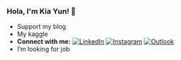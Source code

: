 ### Hola, I'm Kia Yun! 👋


- Support my blog
- My kaggle 
- **Connect with me:**
[![LinkedIn](https://img.shields.io/badge/LinkedIn-0077B5?style=for-the-badge&style=social&logo=linkedin&logoColor=white)](www.linkedin.com/in/kia-yun-kee)
[![Instagram](https://img.shields.io/badge/Instagram-E4405F?style=for-the-badge&style=social&logo=instagram&logoColor=white)](https://www.instagram.com/kiayunnnn/)
[![Outlook](https://img.shields.io/badge/Email-3A8EED?style=for-the-badge&style=social&logoColor=white)](mailto:kiayun.0218@outlook.com)
- I’m looking for job 
